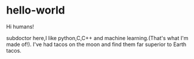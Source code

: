# hello-world

Hi humans!

subdoctor here,I like python,C,C++ and machine learning.(That's what I'm made of!).
I've had tacos on the moon and find them far superior to Earth tacos.
